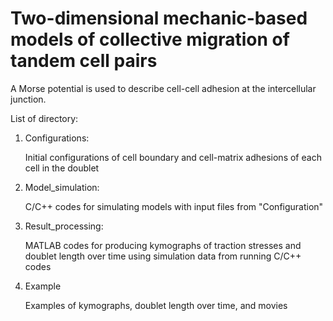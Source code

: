 # Two-dimensional mechanic-based models of collective migration of tandem cell pairs

A Morse potential is used to describe cell-cell adhesion at the intercellular junction.

List of directory:
1. Configurations:

      Initial configurations of cell boundary and cell-matrix adhesions of each cell in the doublet
   
2. Model_simulation:

      C/C++ codes for simulating models with input files from "Configuration"

3. Result_processing:

      MATLAB codes for producing kymographs of traction stresses and doublet length over time using simulation data from running C/C++ codes

4. Example

     Examples of kymographs, doublet length over time, and movies
